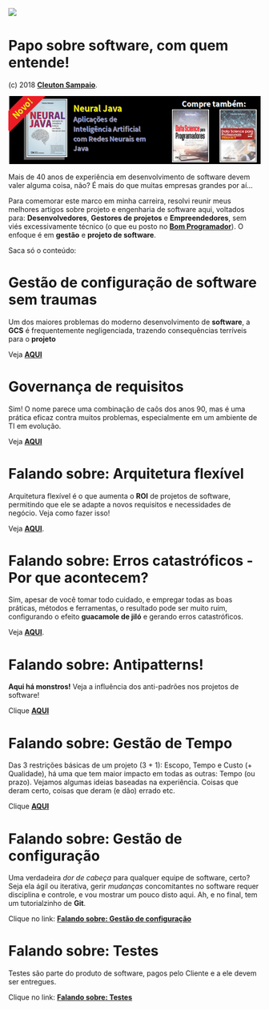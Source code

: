 ![](./falandosobre_software.png)

# Papo sobre software, com quem entende!

(c) 2018 [**Cleuton Sampaio**](https://github.com/cleuton).

[![](./banner_livros2.png)](https://www.lcm.com.br/site/#livros/busca?term=cleuton)

Mais de 40 anos de experiência em desenvolvimento de software devem valer alguma coisa, não? É mais do que muitas empresas grandes por aí...

Para comemorar este marco em minha carreira, resolvi reunir meus melhores artigos sobre projeto e engenharia de software aqui, voltados para: **Desenvolvedores**, **Gestores de projetos** e **Empreendedores**, sem viés excessivamente técnico (o que eu posto no [**Bom Programador**](http://www.obomprogramador.com)). O enfoque é em **gestão** e **projeto de software**.

Saca só o conteúdo: 

# Gestão de configuração de software sem traumas

Um dos maiores problemas do moderno desenvolvimento de **software**, a **GCS** é frequentemente negligenciada, trazendo consequências terríveis para o **projeto**

Veja [**AQUI**](./gcs/README.md)

# Governança de requisitos

Sim! O nome parece uma combinação de caôs dos anos 90, mas é uma prática eficaz contra muitos problemas, especialmente em um ambiente de TI em evolução.

Veja [**AQUI**](./governanca-req)

# Falando sobre: Arquitetura flexível

Arquitetura flexível é o que aumenta o **ROI** de projetos de software, permitindo que ele se adapte a novos requisitos e necessidades de negócio. Veja como fazer isso!

Veja [**AQUI**](./arquiteturaflexivel).

# Falando sobre: Erros catastróficos - Por que acontecem?

Sim, apesar de você tomar todo cuidado, e empregar todas as boas práticas, métodos e ferramentas, o resultado pode ser muito ruim, configurando o efeito **guacamole de jiló** e gerando erros catastróficos. 

Veja [**AQUI**](./porqueissoacontece).

# Falando sobre: Antipatterns!

**Aqui há monstros!** Veja a influência dos anti-padrões nos projetos de software!

Clique [**AQUI**](./antipatterns)

# Falando sobre: Gestão de Tempo

Das 3 restrições básicas de um projeto (3 + 1): Escopo, Tempo e Custo (+ Qualidade), há uma que tem maior impacto em todas as outras: Tempo (ou prazo). Vejamos algumas ideias baseadas na experiência. Coisas que deram certo, coisas que deram (e dão) errado etc. 

Clique [**AQUI**](./gestao_tempo)

# Falando sobre: Gestão de configuração

Uma verdadeira *dor de cabeça* para qualquer equipe de software, certo? Seja ela ágil ou iterativa, gerir *mudanças* concomitantes no software requer disciplina e controle, e vou mostrar um pouco disto aqui. Ah, e no final, tem um tutorialzinho de **Git**.

Clique no link: [**Falando sobre: Gestão de configuração**](./gestao_configuracao)

# Falando sobre: Testes

Testes são parte do produto de software, pagos pelo Cliente e a ele devem ser entregues.

Clique no link: [**Falando sobre: Testes**](./testes)


